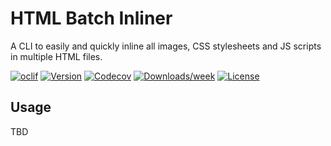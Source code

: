 # HTML Batch Inliner

A CLI to easily and quickly inline all images, CSS stylesheets and JS scripts in multiple HTML files.

[![oclif](https://img.shields.io/badge/cli-oclif-brightgreen.svg)](https://oclif.io)
[![Version](https://img.shields.io/npm/v/html-batch-inliner.svg)](https://npmjs.org/package/html-batch-inliner)
[![Codecov](https://codecov.io/gh/jmerle/html-batch-inliner/branch/master/graph/badge.svg)](https://codecov.io/gh/jmerle/html-batch-inliner)
[![Downloads/week](https://img.shields.io/npm/dw/html-batch-inliner.svg)](https://npmjs.org/package/html-batch-inliner)
[![License](https://img.shields.io/npm/l/html-batch-inliner.svg)](https://github.com/jmerle/html-batch-inliner/blob/master/package.json)

## Usage

TBD
